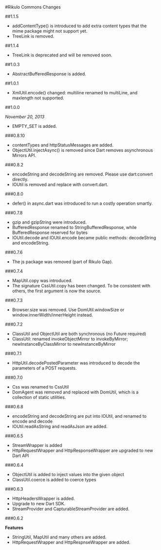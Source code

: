 #Rikulo Commons Changes

##1.1.5

* addContentType() is introduced to add extra content types that the mime package might not support yet.
* TreeLink is removed.

##1.1.4

* TreeLink is deprecated and will be removed soon.

##1.0.3

* AbstractBufferedResponse is added.

##1.0.1

* XmlUtil.encode() changed: multiline renamed to multiLine, and maxlength not supported.

##1.0.0

*November 20, 2013*

* EMPTY_SET is added.

###0.8.10

* contentTypes and httpStatusMessages are added.
* ObjectUtil.injectAsync() is removed since Dart removes asynchronous Mirrors API.

###0.8.2

* encodeString and decodeString are removed. Please use dart:convert directly.
* IOUtil is removed and replace with convert.dart.

###0.8.0

* defer() in async.dart was introduced to run a costly operation smartly.

###0.7.8

* gzip and gzipString were introduced.
* BufferedResponse renamed to StringBufferedResponse, while BufferedResponse reserved for bytes
* IOUtil.decode and IOUtil.encode became public methods: decodeString and encodeString.

###0.7.6

* The js package was removed (part of Rikulo Gap).

###0.7.4

* MapUtil.copy was introduced.
* The signature CssUtil.copy has been changed. To be consistent with others, the first argument is now the source.

###0.7.3

* Browser.size was removed. Use DomUtil.windowSize or window.innerWidth/innerHeight instead.

###0.7.2

* ClassUtil and ObjectUtil are both synchronous (no Future required)
* ClassUtil: renamed invokeObjectMirror to invokeByMirror; newInstanceByClassMirror to newInstanceByMirror

###0.7.1

* HttpUtil.decodePostedParameter was introduced to decode the parameters of a POST requests.

###0.7.0

* Css was renamed to CssUtil
* DomAgent was removed and replaced with DomUtil, which is a collection of static utilities.

###0.6.8

* encodeString and decodeString are put into IOUtil, and renamed to encode and decode
* IOUtil.readAsString and readAsJson are added.

###0.6.5

* StreamWrapper is added
* HttpRequestWrapper and HttpResponseWrapper are upgraded to new Dart API

###0.6.4

* ObjectUtil is added to inject values into the given object
* ClassUtil.coerce is added to coerce types

###0.6.3

* HttpHeadersWrapper is added.
* Upgrade to new Dart SDK.
* StreamProvider and CapturableStreamProvider are added.

###0.6.2

**Features**

* StringUtil, MapUtil and many others are added.
* HttpRequestWrapper and HttpRespnseWrapper are added.
